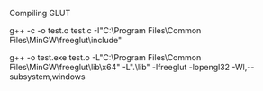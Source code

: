 Compiling GLUT

g++ -c -o test.o test.c -I"C:\Program Files\Common Files\MinGW\freeglut\include"
  
g++ -o test.exe test.o -L"C:\Program Files\Common Files\MinGW\freeglut\lib\x64" -L".\lib" -lfreeglut -lopengl32 -Wl,--subsystem,windows
